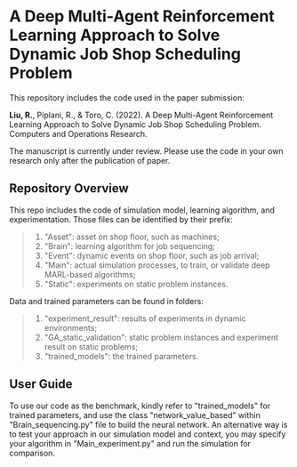 # A Deep Multi-Agent Reinforcement Learning Approach to Solve Dynamic Job Shop Scheduling Problem
This repository includes the code used in the paper submission: 

**Liu, R.**, Piplani, R., & Toro, C. (2022). A Deep Multi-Agent Reinforcement Learning Approach to Solve Dynamic Job Shop Scheduling Problem. Computers and Operations Research.

The manuscript is currently under review. Please use the code in your own research only after the publication of paper.

## Repository Overview

This repo includes the code of simulation model, learning algorithm, and experimentation. Those files can be identified by their prefix:
> 1. "Asset": asset on shop floor, such as machines;
> 2. "Brain": learning algorithm for job sequencing;
> 3. "Event": dynamic events on shop floor, such as job arrival;
> 4. "Main": actual simulation processes, to train, or validate deep MARL-based algorithms;
> 5. "Static": experiments on static problem instances.

Data and trained parameters can be found in folders:
> 1. "experiment_result": results of experiments in dynamic environments;
> 2. "GA_static_validation": static problem instances and experiment result on static problems;
> 3. "trained_models": the trained parameters.

## User Guide

To use our code as the benchmark, kindly refer to "trained_models" for trained parameters, and use the class "network_value_based" within "Brain_sequencing.py" file to build the neural network. 
An alternative way is to test your approach in our simulation model and context, you may specify your algorithm in "Main_experiment.py" and run the simulation for comparison.